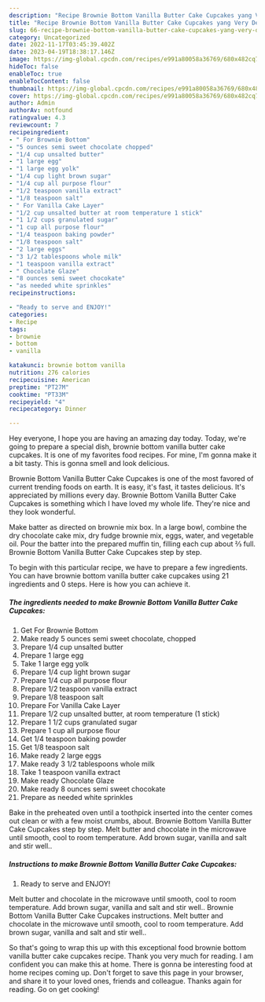 ```yaml
---
description: "Recipe Brownie Bottom Vanilla Butter Cake Cupcakes yang Very Delicious"
title: "Recipe Brownie Bottom Vanilla Butter Cake Cupcakes yang Very Delicious"
slug: 66-recipe-brownie-bottom-vanilla-butter-cake-cupcakes-yang-very-delicious
category: Uncategorized
date: 2022-11-17T03:45:39.402Z
date: 2023-04-19T18:38:17.146Z
image: https://img-global.cpcdn.com/recipes/e991a80058a36769/680x482cq70/brownie-bottom-vanilla-butter-cake-cupcakes-recipe-main-photo.jpg
hideToc: false
enableToc: true
enableTocContent: false
thumbnail: https://img-global.cpcdn.com/recipes/e991a80058a36769/680x482cq70/brownie-bottom-vanilla-butter-cake-cupcakes-recipe-main-photo.jpg
cover: https://img-global.cpcdn.com/recipes/e991a80058a36769/680x482cq70/brownie-bottom-vanilla-butter-cake-cupcakes-recipe-main-photo.jpg
author: Admin
authorAv: notfound
ratingvalue: 4.3
reviewcount: 7
recipeingredient:
- " For Brownie Bottom"
- "5 ounces semi sweet chocolate chopped"
- "1/4 cup unsalted butter"
- "1 large egg"
- "1 large egg yolk"
- "1/4 cup light brown sugar"
- "1/4 cup all purpose flour"
- "1/2 teaspoon vanilla extract"
- "1/8 teaspoon salt"
- " For Vanilla Cake Layer"
- "1/2 cup unsalted butter at room temperature 1 stick"
- "1 1/2 cups granulated sugar"
- "1 cup all purpose flour"
- "1/4 teaspoon baking powder"
- "1/8 teaspoon salt"
- "2 large eggs"
- "3 1/2 tablespoons whole milk"
- "1 teaspoon vanilla extract"
- " Chocolate Glaze"
- "8 ounces semi sweet chocokate"
- "as needed white sprinkles"
recipeinstructions:

- "Ready to serve and ENJOY!"
categories:
- Recipe
tags:
- brownie
- bottom
- vanilla

katakunci: brownie bottom vanilla 
nutrition: 276 calories
recipecuisine: American
preptime: "PT27M"
cooktime: "PT33M"
recipeyield: "4"
recipecategory: Dinner

---
```



Hey everyone, I hope you are having an amazing day today. Today, we're going to prepare a special dish, brownie bottom vanilla butter cake cupcakes. It is one of my favorites food recipes. For mine, I'm gonna make it a bit tasty. This is gonna smell and look delicious.

Brownie Bottom Vanilla Butter Cake Cupcakes is one of the most favored of current trending foods on earth. It is easy, it's fast, it tastes delicious. It's appreciated by millions every day. Brownie Bottom Vanilla Butter Cake Cupcakes is something which I have loved my whole life. They're nice and they look wonderful.

Make batter as directed on brownie mix box. In a large bowl, combine the dry chocolate cake mix, dry fudge brownie mix, eggs, water, and vegetable oil. Pour the batter into the prepared muffin tin, filling each cup about ⅔ full. Brownie Bottom Vanilla Butter Cake Cupcakes step by step.


To begin with this particular recipe, we have to prepare a few ingredients. You can have brownie bottom vanilla butter cake cupcakes using 21 ingredients and 0 steps. Here is how you can achieve it.

<!--inarticleads1-->

##### The ingredients needed to make Brownie Bottom Vanilla Butter Cake Cupcakes:

1. Get  For Brownie Bottom
1. Make ready 5 ounces semi sweet chocolate, chopped
1. Prepare 1/4 cup unsalted butter
1. Prepare 1 large egg
1. Take 1 large egg yolk
1. Prepare 1/4 cup light brown sugar
1. Prepare 1/4 cup all purpose flour
1. Prepare 1/2 teaspoon vanilla extract
1. Prepare 1/8 teaspoon salt
1. Prepare  For Vanilla Cake Layer
1. Prepare 1/2 cup unsalted butter, at room temperature (1 stick)
1. Prepare 1 1/2 cups granulated sugar
1. Prepare 1 cup all purpose flour
1. Get 1/4 teaspoon baking powder
1. Get 1/8 teaspoon salt
1. Make ready 2 large eggs
1. Make ready 3 1/2 tablespoons whole milk
1. Take 1 teaspoon vanilla extract
1. Make ready  Chocolate Glaze
1. Make ready 8 ounces semi sweet chocokate
1. Prepare as needed white sprinkles


Bake in the preheated oven until a toothpick inserted into the center comes out clean or with a few moist crumbs, about. Brownie Bottom Vanilla Butter Cake Cupcakes step by step. Melt butter and chocolate in the microwave until smooth, cool to room temperature. Add brown sugar, vanilla and salt and stir well.. 

<!--inarticleads2-->

##### Instructions to make Brownie Bottom Vanilla Butter Cake Cupcakes:


1. Ready to serve and ENJOY!

Melt butter and chocolate in the microwave until smooth, cool to room temperature. Add brown sugar, vanilla and salt and stir well.. Brownie Bottom Vanilla Butter Cake Cupcakes instructions. Melt butter and chocolate in the microwave until smooth, cool to room temperature. Add brown sugar, vanilla and salt and stir well.. 

So that's going to wrap this up with this exceptional food brownie bottom vanilla butter cake cupcakes recipe. Thank you very much for reading. I am confident you can make this at home. There is gonna be interesting food at home recipes coming up. Don't forget to save this page in your browser, and share it to your loved ones, friends and colleague. Thanks again for reading. Go on get cooking!
